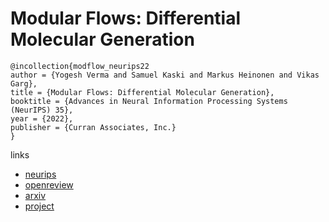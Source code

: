 # Modular Flows: Differential Molecular Generation

```
@incollection{modflow_neurips22
author = {Yogesh Verma and Samuel Kaski and Markus Heinonen and Vikas Garg},
title = {Modular Flows: Differential Molecular Generation},
booktitle = {Advances in Neural Information Processing Systems (NeurIPS) 35},
year = {2022},
publisher = {Curran Associates, Inc.}
}
```

links
- [neurips](https://nips.cc/Conferences/2022/Schedule?showEvent=53126)
- [openreview](https://openreview.net/forum?id=Xo8_yHyw4S)
- [arxiv](https://arxiv.org/abs/2210.06032)
- [project](https://yogeshverma1998.github.io/ModFlow/)
